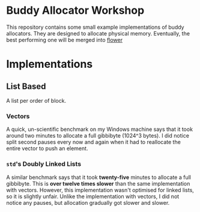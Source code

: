 # Buddy Allocator Workshop

This repository contains some small example implementations of buddy
allocators. They are designed to allocate physical memory. Eventually,
the best performing one will be merged into
[flower](https://github.com/Restioson/flower)

# Implementations

## List Based

A list per order of block.

### Vectors

A quick, un-scientific benchmark on my Windows machine says that it took
around two minutes to allocate a full gibbibyte (1024^3 bytes). I did
notice split second pauses every now and again when it had to reallocate
the entire vector to push an element.

### `std`'s Doubly Linked Lists

A similar benchmark says that it took **twenty-five** minutes to
allocate a full gibbibyte. This is **over twelve times slower** than
the same implementation with vectors. However, this implementation
wasn't optimised for linked lists, so it is slightly unfair. Unlike the
implementation with vectors, I did not notice any pauses, but allocation
gradually got slower and slower.